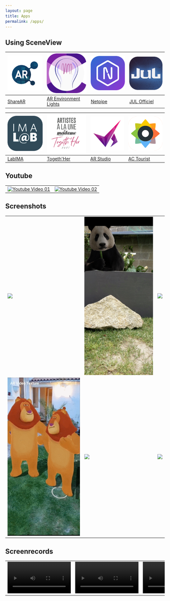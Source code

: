 ```yaml
---
layout: page
title: Apps
permalink: /apps/
---
```


## Using SceneView

| [![](/assets/img/icons/apps/01.png)](https://play.google.com/store/apps/details?id=com.digitalmate.sharear) | [![](/assets/img/icons/apps/02.png)](https://play.google.com/store/apps/details?id=com.gorisse.thomas.ar.environmentlights) | [![](/assets/img/icons/apps/03.png)](https://play.google.com/store/apps/details?id=com.netpipe.measure) | [![](/assets/img/icons/apps/04.png)](https://play.google.com/store/apps/details?id=com.touticom.emoji.jul) | 
| - | - | - | - |
| [ShareAR](https://play.google.com/store/apps/details?id=com.digitalmate.sharear) | [AR Environment Lights](https://play.google.com/store/apps/details?id=com.gorisse.thomas.ar.environmentlights) | [Netpipe](https://play.google.com/store/apps/details?id=com.netpipe.measure) | [JUL Officiel](https://play.google.com/store/apps/details?id=com.touticom.emoji.jul) | 

| [![](/assets/img/icons/apps/05.png)](https://play.google.com/store/apps/details?id=com.digitalmate.imalab) | [![](/assets/img/icons/apps/06.png)](https://play.google.com/store/apps/details?id=com.digitalmate.togethher) | [![](/assets/img/icons/apps/07.png)](https://play.google.com/store/apps/details?id=com.ProLabs.arstudyboard) | [![](/assets/img/icons/apps/08.png)](https://play.google.com/store/apps/details?id=com.doors.tourist2) |
| - | - | - | - |
| [LabIMA](https://play.google.com/store/apps/details?id=com.digitalmate.imalab) | [Togeth'Her](https://play.google.com/store/apps/details?id=com.digitalmate.togethher) | [AR Studio](https://play.google.com/store/apps/details?id=com.ProLabs.arstudyboard) | [AC Tourist](https://play.google.com/store/apps/details?id=com.doors.tourist2) |

## Youtube

|   |   |
| - | - |
| [![Youtube Video 01](https://yt-embed.herokuapp.com/embed?v=9QP43nOSItU)](https://www.youtube.com/watch?v=9QP43nOSItU) | [![Youtube Video 02](https://yt-embed.herokuapp.com/embed?v=jpmWjigA3Ms)](https://www.youtube.com/watch?v=jpmWjigA3Ms) |

## Screenshots

|   |   |   |
| - | - | - |
| <img src="/assets/img/screenshots/04.gif" height="500px"/> | <img src="/assets/img/screenshots/05.png" height="500px"/> | <img src="/assets/img/screenshots/06.gif" height="500px"/> |
| <img src="/assets/img/screenshots/07.gif" height="500px"/> | <img src="/assets/img/screenshots/16.gif" height="500px"/> | <img src="/assets/img/screenshots/09.gif" height="500px"/> |

## Screenrecords

|   |   |   |
| - | - | - |
| <video controls="controls" src="/assets/img/screenshots/13.mp4" preload="auto" width="200px"/> | <video controls="controls" src="/assets/img/screenshots/14.mp4" preload="auto" width="200px"/> | <video controls="controls" src="/assets/img/screenshots/15.mp4" preload="auto" width="200px"/> |
